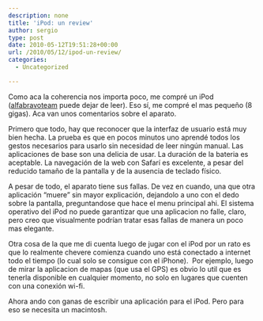 ```yaml
---
description: none
title: 'iPod: un review'
author: sergio
type: post
date: 2010-05-12T19:51:28+00:00
url: /2010/05/12/ipod-un-review/
categories:
  - Uncategorized

---
```

Como aca la coherencia nos importa poco, me compré un iPod ([alfabravoteam][1] puede dejar de leer). Eso sí, me compré el mas pequeño (8 gigas). Aca van unos comentarios sobre el aparato.

Primero que todo, hay que reconocer que la interfaz de usuario está muy bien hecha. La prueba es que en pocos minutos uno aprendé todos los gestos necesarios para usarlo sin necesidad de leer ningún manual. Las aplicaciones de base son una delicia de usar. La duración de la bateria es aceptable. La navegación de la web con Safarí es excelente, a pesar del reducido tamaño de la pantalla y de la ausencia de teclado físico.

A pesar de todo, el aparato tiene sus fallas. De vez en cuando, una que otra aplicación &#8220;muere&#8221; sin mayor explicación, dejandolo a uno con el dedo sobre la pantalla, preguntandose que hace el menu principal ahi. El sistema operativo del iPod no puede garantizar que una aplicacion no falle, claro, pero creo que visualmente podrían tratar esas fallas de manera un poco mas elegante.

Otra cosa de la que me di cuenta luego de jugar con el iPod por un rato es que lo realmente chevere comienza cuando uno está conectado a internet todo el tiempo (lo cual solo se consigue con el iPhone).  Por ejemplo, luego de mirar la aplicacion de mapas (que usa el GPS) es obvio lo util que es tenerla disponible en cualquier momento, no solo en lugares que cuenten con una conexión wi-fi.

Ahora ando con ganas de escribir una aplicación para el iPod. Pero para eso se necesita un macintosh.

 [1]: http://www.twitter.com/alfabravoteam
